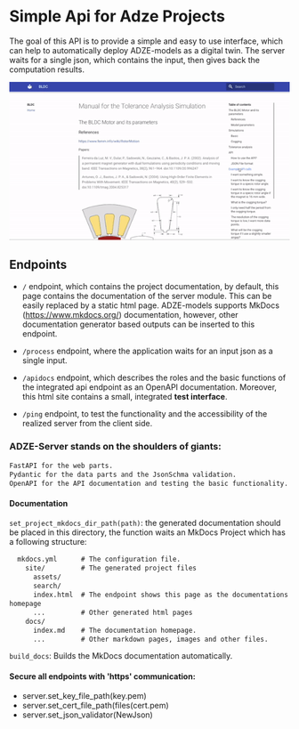 # Simple Api for Adze Projects

The goal of this API is to provide a simple and easy to use interface, which
can help to automatically deploy ADZE-models as a  digital twin. The server
waits for a single json, which contains the input, then gives back the
computation results.

![tutorial](images/tutorial.gif)

## Endpoints

* `/` endpoint, which contains the project documentation, by default, this page
  contains the documentation of the server module. This can be easily replaced
  by a static html page. ADZE-models supports MkDocs (https://www.mkdocs.org/)
  documentation, however, other documentation generator based outputs can be
  inserted to this endpoint.

* `/process` endpoint, where the application waits for an input json as a
  single input.

* `/apidocs` endpoint, which describes the roles and the basic functions of the
  integrated api endpoint as an OpenAPI documentation. Moreover, this html site
  contains a small, integrated **test interface**.

* `/ping` endpoint, to test the functionality and the accessibility of the
  realized server from the client side.

### ADZE-Server stands on the shoulders of giants:

    FastAPI for the web parts.
    Pydantic for the data parts and the JsonSchma validation.
    OpenAPI for the API documentation and testing the basic functionality.

#### Documentation

`set_project_mkdocs_dir_path(path)`:  the generated documentation should be
placed in this directory, the function waits an MkDocs Project which has a
following structure:

      mkdocs.yml      # The configuration file.
        site/         # The generated project files
          assets/
          search/
          index.html  # The endpoint shows this page as the documentations homepage
          ...         # Other generated html pages
        docs/
          index.md    # The documentation homepage.
          ...         # Other markdown pages, images and other files.

`build_docs`: Builds the MkDocs documentation automatically.


#### Secure all endpoints with 'https' communication:

* server.set_key_file_path(key.pem)
* server.set_cert_file_path(files(cert.pem)
* server.set_json_validator(NewJson)

